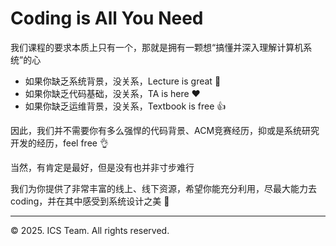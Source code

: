 # Coding is All You Need

我们课程的要求本质上只有一个，那就是拥有一颗想“搞懂并深入理解计算机系统”的心

- 如果你缺乏系统背景，没关系，Lecture is great 🚀
- 如果你缺乏代码基础，没关系，TA is here ❤️
- 如果你缺乏运维背景，没关系，Textbook is free 👍

因此，我们并不需要你有多么强悍的代码背景、ACM竞赛经历，抑或是系统研究开发的经历，feel free 👌

当然，有肯定是最好，但是没有也并非寸步难行

我们为你提供了非常丰富的线上、线下资源，希望你能充分利用，尽最大能力去coding，并在其中感受到系统设计之美 👀

------

© 2025. ICS Team. All rights reserved.